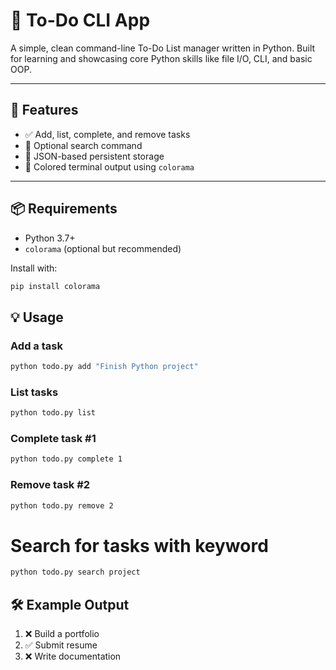 # 📝 To-Do CLI App

A simple, clean command-line To-Do List manager written in Python. Built for learning and showcasing core Python skills like file I/O, CLI, and basic OOP.

---

## 🚀 Features

- ✅ Add, list, complete, and remove tasks
- 🔎 Optional search command
- 📂 JSON-based persistent storage
- 🎨 Colored terminal output using `colorama`

---

## 📦 Requirements

- Python 3.7+
- `colorama` (optional but recommended)

Install with:
```bash
pip install colorama
```
## 💡 Usage

### Add a task
```bash
python todo.py add "Finish Python project" 
```
### List tasks
```bash
python todo.py list
```
### Complete task #1
```bash
python todo.py complete 1
```
### Remove task #2
```bash
python todo.py remove 2
```
# Search for tasks with keyword
```bash
python todo.py search project
```
## 🛠 Example Output
1. ❌ Build a portfolio
2. ✅ Submit resume
3. ❌ Write documentation 
